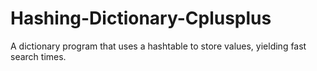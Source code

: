 # Hashing-Dictionary-Cplusplus
A dictionary program that uses a hashtable to store values, yielding fast search times.
